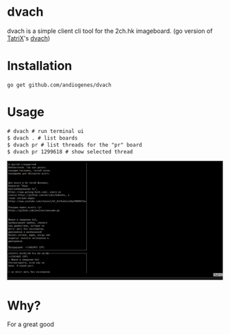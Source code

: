 # dvach
dvach is a simple client cli tool for the 2ch.hk imageboard. (go version of [TatriX](https://github.com/TatriX/)'s [dvach](https://github.com/TatriX/dvach))

# Installation
```
go get github.com/andiogenes/dvach
```

# Usage
```
# dvach # run terminal ui
$ dvach . # list boards
$ dvach pr # list threads for the "pr" board
$ dvach pr 1299618 # show selected thread
```
![dvach](https://raw.githubusercontent.com/andiogenes/dvach/assets/images/dvach.gif)

# Why?
For a great good
